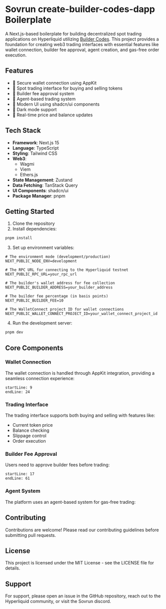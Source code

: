 # Sovrun create-builder-codes-dapp Boilerplate

A Next.js-based boilerplate for building decentralized spot trading applications on Hyperliquid utilizing [Builder Codes](https://hyperliquid.gitbook.io/hyperliquid-docs/trading/builder-codes). This project provides a foundation for creating web3 trading interfaces with essential features like wallet connection, builder fee approval, agent creation, and gas-free order execution.

## Features

- 🔐 Secure wallet connection using AppKit
- 💱 Spot trading interface for buying and selling tokens
- 🤝 Builder fee approval system
- 🔑 Agent-based trading system
- 🎨 Modern UI using shadcn/ui components
- 🌙 Dark mode support
- 🔄 Real-time price and balance updates

## Tech Stack

- **Framework**: Next.js 15
- **Language**: TypeScript
- **Styling**: Tailwind CSS
- **Web3**:
  - Wagmi
  - Viem
  - Ethers.js
- **State Management**: Zustand
- **Data Fetching**: TanStack Query
- **UI Components**: shadcn/ui
- **Package Manager**: pnpm

## Getting Started

1. Clone the repository
2. Install dependencies:

```bash
pnpm install
```

3. Set up environment variables:

```env
# The environment mode (development/production)
NEXT_PUBLIC_NODE_ENV=development

# The RPC URL for connecting to the Hyperliquid testnet
NEXT_PUBLIC_RPC_URL=your_rpc_url

# The builder's wallet address for fee collection
NEXT_PUBLIC_BUILDER_ADDRESS=your_builder_address

# The builder fee percentage (in basis points)
NEXT_PUBLIC_BUILDER_FEE=10

# The WalletConnect project ID for wallet connections
NEXT_PUBLIC_WALLET_CONNECT_PROJECT_ID=your_wallet_connect_project_id
```

4. Run the development server:

```bash
pnpm dev
```

## Core Components

### Wallet Connection

The wallet connection is handled through AppKit integration, providing a seamless connection experience:

```typescript:src/components/ConnectWallet.tsx
startLine: 9
endLine: 24
```

### Trading Interface

The trading interface supports both buying and selling with features like:

- Current token price
- Balance checking
- Slippage control
- Order execution

### Builder Fee Approval

Users need to approve builder fees before trading:

```typescript:src/components/ApproveBuilderFee.tsx
startLine: 17
endLine: 61
```

### Agent System

The platform uses an agent-based system for gas-free trading:

## Contributing

Contributions are welcome! Please read our contributing guidelines before submitting pull requests.

## License

This project is licensed under the MIT License - see the LICENSE file for details.

## Support

For support, please open an issue in the GitHub repository, reach out to the Hyperliquid community, or visit the Sovrun discord.

